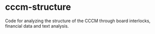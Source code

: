 # cccm-structure
Code for analyzing the structure of the CCCM through board interlocks, financial data and text analysis.

